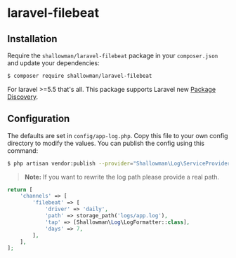 # laravel-filebeat
## Installation
   
   Require the `shallowman/laravel-filebeat` package in your `composer.json` and update your dependencies:
   ```sh
   $ composer require shallowman/laravel-filebeat
   ```
   
   For laravel >=5.5 that's all. This package supports Laravel new [Package Discovery](https://laravel.com/docs/5.5/packages#package-discovery).
## Configuration

The defaults are set in `config/app-log.php`. Copy this file to your own config directory to modify the values. You can publish the config using this command:
```sh
$ php artisan vendor:publish --provider="Shallowman\Log\ServiceProvider"
```

> **Note:** If you want to rewrite the log path please provide a real path.

```php
return [
    'channels' => [
        'filebeat' => [
            'driver' => 'daily',
            'path' => storage_path('logs/app.log'),
            'tap' => [Shallowman\Log\LogFormatter::class],
            'days' => 7,
        ],
    ],
];
```